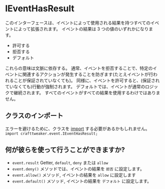 # IEventHasResult

このインターフェースは、イベントによって使用される結果を持つすべてのイベントによって拡張されます。 イベントの結果は 3 つの値のいずれかになります。

- 許可する
- 拒否する
- デフォルト

これらの意味は文脈に依存する。 通常、イベントを拒否することで、特定のイベントに関連するアクションが発生することを防ぎます(たとえイベントが行われることが保証されていなくても)。 同様に、イベントを許可すると、(保証されていなくても)行動が強制されます。 デフォルトでは、イベントが通常のロジックで継続されます。 すべてのイベントがすべての結果を使用するわけではありません。

## クラスのインポート
エラーを避けるために、クラスを [import](/AdvancedFunctions/Import/) する必要があるかもしれません。  
`import crafttweaker.event.IEventHasResult;`

## 何が彼らを使って行うことができますか?

- `event.result` Getter, `default`, `deny` または `allow`
- `event.deny()` メソッドでは、イベントの結果を `拒否` に設定します。
- `event.allow()` メソッド, イベントの結果を `allow` に設定します
- `event.default()` メソッド, イベントの結果を `デフォルト` に設定します。
